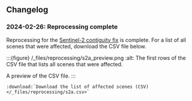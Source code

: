 ## Changelog

### 2024-02-26: Reprocessing complete

Reprocessing for the [Sentinel-2 contiguity fix](https://communication.ga.gov.au/link/id/zzzz659df9f7f306b556Pzzzz61de67bd94bfe861/page.html) is complete. For a list of all scenes that were affected, download the CSV file below.

:::{figure} /_files/reprocessing/s2a_preview.png
:alt: The first rows of the CSV file that lists all scenes that were affected.

A preview of the CSV file.
:::

```{eval-rst}
:download:`Download the list of affected scenes (CSV) </_files/reprocessing/s2a.csv>`

```

